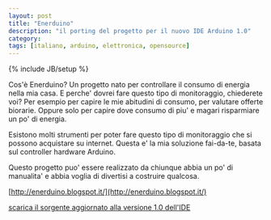 ```yaml
---
layout: post
title: "Enerduino"
description: "il porting del progetto per il nuovo IDE Arduino 1.0"
category:
tags: [italiano, arduino, elettronica, opensource]
---
```

{% include JB/setup %}


Cos'è Enerduino? Un progetto nato per controllare il consumo di energia nella mia casa. E perche' dovrei fare questo tipo di monitoraggio, chiederete voi? Per esempio per capire le mie abitudini di consumo, per valutare offerte biorarie. Oppure solo per capire dove consumo di piu' e magari risparmiare un po' di energia.

Esistono molti strumenti per poter fare questo tipo di monitoraggio che si possono acquistare su internet. Questa e' la mia soluzione fai-da-te, basata sul controller hardware Arduino.

Questo progetto puo' essere realizzato da chiunque abbia un po' di manualita' e abbia voglia di divertisi a costruire qualcosa.

[http://enerduino.blogspot.it/](http://enerduino.blogspot.it/)

[scarica il sorgente aggiornato alla versione 1.0 dell'IDE](/files/enerduino.zip)

